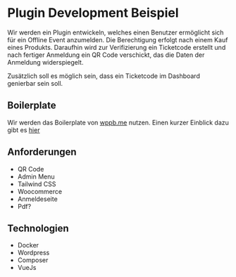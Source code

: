 # Plugin Development Beispiel
Wir werden ein Plugin entwickeln, welches einen Benutzer ermöglicht sich für ein Offline Event anzumelden.
Die Berechtigung erfolgt nach einem Kauf eines Produkts. Daraufhin wird zur Verifizierung ein Ticketcode erstellt und nach fertiger Anmeldung ein QR Code verschickt, das die Daten der Anmeldung widerspiegelt. 

Zusätzlich soll es möglich sein, dass ein Ticketcode im Dashboard genierbar sein soll.

## Boilerplate
Wir werden das Boilerplate von [wppb.me](https://wppb.me) nutzen. Einen kurzer Einblick dazu gibt es [hier](/wordpress/plugins/boilerplate.md) 

## Anforderungen
- QR Code
- Admin Menu
- Tailwind CSS
- Woocommerce 
- Anmeldeseite
- Pdf?

## Technologien
- Docker
- Wordpress 
- Composer
- VueJs

## 

